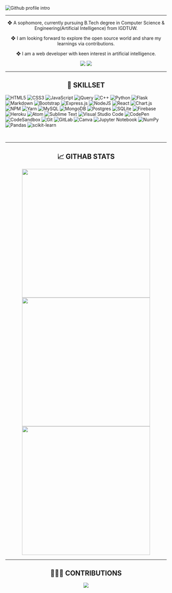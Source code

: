 ![Github profile intro](https://user-images.githubusercontent.com/79405229/148939304-3d36532f-c85c-4934-ac61-3ae436f8d47c.png)

---

<p align="center">
❖ A sophomore, currently pursuing  B.Tech degree in Computer Science & Engineering(Artificial Intelligence) from IGDTUW.
</p>
<p align="center">
❖ I am looking forward to explore the open source world and share my learnings via contributions.
</p>
<p align="center">
❖ I am a web developer with keen interest in artificial intelligence.
</p>
<p align="center">
<a target="_blank" href="https://www.linkedin.com/in/punerva-singh-958305204"><img src="https://img.shields.io/badge/-LinkedIn-0077B5?style=for-the-badge&logo=Linkedin&logoColor=white&color=d04836"></img></a>
<a target="_blank" href="mailto:punerva21@gmail.com"><img src="https://img.shields.io/badge/-Gmail-D14836?style=for-the-badge&logo=Gmail&logoColor=white"></img></a>
</p>


---

<h2 align = "center"> 🔧 SKILLSET </h2>

![HTML5](https://img.shields.io/badge/html5-%23E34F26.svg?style=for-the-badge&logo=html5&logoColor=white&color=d04836) 
![CSS3](https://img.shields.io/badge/css3-%231572B6.svg?style=for-the-badge&logo=css3&logoColor=white&color=d04836)
![JavaScript](https://img.shields.io/badge/javascript-%23323330.svg?style=for-the-badge&logo=javascript&logoColor=%23F7DF1E&color=d04836)
![jQuery](https://img.shields.io/badge/jquery-%230769AD.svg?style=for-the-badge&logo=jquery&logoColor=white&color=d04836)
![C++](https://img.shields.io/badge/c++-%2300599C.svg?style=for-the-badge&logo=c%2B%2B&logoColor=white&color=d04836)
![Python](https://img.shields.io/badge/python-3670A0?style=for-the-badge&logo=python&logoColor=ffdd54&color=d04836)
![Flask](https://img.shields.io/badge/flask-%23000.svg?style=for-the-badge&logo=flask&logoColor=white&color=d04836)
![Markdown](https://img.shields.io/badge/markdown-%23000000.svg?style=for-the-badge&logo=markdown&logoColor=white&color=d04836)
![Bootstrap](https://img.shields.io/badge/bootstrap-%23563D7C.svg?style=for-the-badge&logo=bootstrap&logoColor=white&color=d04836)
![Express.js](https://img.shields.io/badge/express.js-%23404d59.svg?style=for-the-badge&logo=express&logoColor=%2361DAFB&color=d04836)
![NodeJS](https://img.shields.io/badge/node.js-6DA55F?style=for-the-badge&logo=node.js&logoColor=white&color=d04836)
![React](https://img.shields.io/badge/react-%2320232a.svg?style=for-the-badge&logo=react&logoColor=%2361DAFB&color=d04836)
![Chart.js](https://img.shields.io/badge/chart.js-F5788D.svg?style=for-the-badge&logo=chart.js&logoColor=white&color=d04836)
![NPM](https://img.shields.io/badge/NPM-%23000000.svg?style=for-the-badge&logo=npm&logoColor=white&color=d04836)
![Yarn](https://img.shields.io/badge/yarn-%232C8EBB.svg?style=for-the-badge&logo=yarn&logoColor=white&color=d04836)
![MySQL](https://img.shields.io/badge/mysql-%2300f.svg?style=for-the-badge&logo=mysql&logoColor=white&color=d04836)
![MongoDB](https://img.shields.io/badge/MongoDB-%234ea94b.svg?style=for-the-badge&logo=mongodb&logoColor=white&color=d04836)
![Postgres](https://img.shields.io/badge/postgres-%23316192.svg?style=for-the-badge&logo=postgresql&logoColor=white&color=d04836)
![SQLite](https://img.shields.io/badge/sqlite-%2307405e.svg?style=for-the-badge&logo=sqlite&logoColor=white&color=d04836)
![Firebase](https://img.shields.io/badge/firebase-%23039BE5.svg?style=for-the-badge&logo=firebase&color=d04836)
![Heroku](https://img.shields.io/badge/heroku-%23430098.svg?style=for-the-badge&logo=heroku&logoColor=white&color=d04836)
![Atom](https://img.shields.io/badge/Atom-%2366595C.svg?style=for-the-badge&logo=atom&logoColor=white&color=d04836)
![Sublime Text](https://img.shields.io/badge/sublime_text-%23575757.svg?style=for-the-badge&logo=sublime-text&logoColor=important&color=d04836)
![Visual Studio Code](https://img.shields.io/badge/Visual%20Studio%20Code-0078d7.svg?style=for-the-badge&logo=visual-studio-code&logoColor=white&color=d04836)
![CodePen](https://img.shields.io/badge/CodePen-white?style=for-the-badge&logo=codepen&logoColor=black&color=d04836)
![CodeSandbox](https://img.shields.io/badge/Codesandbox-040404?style=for-the-badge&logo=codesandbox&logoColor=DBDBDB&color=d04836)
![Git](https://img.shields.io/badge/git-%23F05033.svg?style=for-the-badge&logo=git&logoColor=white&color=d04836)
![GitLab](https://img.shields.io/badge/gitlab-%23181717.svg?style=for-the-badge&logo=gitlab&logoColor=white&color=d04836)
![Canva](https://img.shields.io/badge/Canva-%2300C4CC.svg?style=for-the-badge&logo=Canva&logoColor=white&color=d04836)
![Jupyter Notebook](https://img.shields.io/badge/jupyter-%23FA0F00.svg?style=for-the-badge&logo=jupyter&logoColor=white&color=d04836)
![NumPy](https://img.shields.io/badge/numpy-%23013243.svg?style=for-the-badge&logo=numpy&logoColor=white&color=d04836)
![Pandas](https://img.shields.io/badge/pandas-%23150458.svg?style=for-the-badge&logo=pandas&logoColor=white&color=d04836)
![scikit-learn](https://img.shields.io/badge/scikit--learn-%23F7931E.svg?style=for-the-badge&logo=scikit-learn&logoColor=white&color=d04836)

<br/>

---

<h2 align = "center"> 📈 GITHAB STATS </h2> 
<p align = "center">
  <img src = "https://github-readme-stats.vercel.app/api/?username=PunervaSingh&show_icons=true&title_color=f45b69&icon_color=fff&text_color=fff&bg_color=000" width = 400>
  <img src = "https://github-readme-streak-stats.herokuapp.com/?user=PunervaSingh&theme=highcontrast&currStreakLabel=f45b69&fire=f45b69&ring=f45b69" width = 400>
  <img src = "https://github-readme-stats.vercel.app/api/top-langs/?username=PunervaSingh&layout=compact&theme=github_dark&card_width=445&title_color=f45b69&toplang=f45b69&bg_color=000" width = 400>
</p>
<!-- ![Punerva's GitHub stats](https://github-readme-stats.vercel.app/api/?username=PunervaSingh&show_icons=true&title_color=fff&icon_color=f45b69&text_color=9f9f9f&bg_color=000)

[![GitHub Streak](https://github-readme-streak-stats.herokuapp.com/?user=PunervaSingh&theme=highcontrast&currStreakLabel=f45b69&fire=f45b69&ring=f45b69)](https://git.io/streak-stats) -->

<!-- ![Top Langs](https://github-readme-stats.vercel.app/api/top-langs/?username=PunervaSingh&layout=compact&theme=github_dark&card_width=445&title_color=fff&toplang=f45b69) -->

---
  <h2 align = "center"> 👩🏻‍💻 CONTRIBUTIONS</h2>
<p align='center'>
<img src="https://activity-graph.herokuapp.com/graph?username=PunervaSingh&theme=react-dark&hide_border=true&line=f45b69&point=fff&color=fff">
<p>

<!-- ### 🤝 Contact me @
<a target="_blank" href="https://www.linkedin.com/in/punerva-singh-958305204"><img src="https://img.shields.io/badge/-LinkedIn-0077B5?style=for-the-badge&logo=Linkedin&logoColor=white"></img></a>
<a target="_blank" href="mailto:punerva21@gmail.com"><img src="https://img.shields.io/badge/-Gmail-D14836?style=for-the-badge&logo=Gmail&logoColor=white"></img></a>
<br/>

[linkedin]: https://www.linkedin.com/in/punerva-singh-958305204 -->

<!--
**PunervaSingh/PunervaSingh** is a ✨ _special_ ✨ repository because its `README.md` (this file) appears on your GitHub profile.

Here are some ideas to get you started:

- 🔭 I’m currently working on ...
- 🌱 I’m currently learning ...
- 👯 I’m looking to collaborate on ...
- 🤔 I’m looking for help with ...
- 💬 Ask me about ...
- 📫 How to reach me: ...
- 😄 Pronouns: ...
- ⚡ Fun fact: ...
-->
